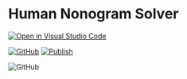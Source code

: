 # Human Nonogram Solver

[![Open in Visual Studio Code](https://img.shields.io/static/v1?logo=visualstudiocode&label=&message=Open%20in%20Visual%20Studio%20Code&labelColor=2c2c32&color=007acc&logoColor=007acc)](https://open.vscode.dev/hughlett/human-nonogram-solver)

[![GitHub](https://github.com/hughlett/human-nonogram-solver/actions/workflows/ci.yml/badge.svg)](https://github.com/hughlett/human-nonogram-solver/actions/workflows/ci.yml)
[![Publish](https://github.com/hughlett/human-nonogram-solver/actions/workflows/publish.yml/badge.svg)](https://github.com/hughlett/human-nonogram-solver/actions/workflows/publish.yml)

![GitHub](https://img.shields.io/github/license/hughlett/human-nonogram-solver)
